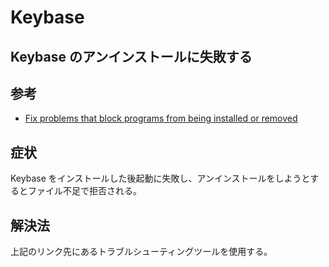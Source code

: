 # Keybase

## Keybase のアンインストールに失敗する
## 参考
* [Fix problems that block programs from being installed or removed](https://support.microsoft.com/en-us/help/17588/windows-fix-problems-that-block-programs-being-installed-or-removed)

## 症状
Keybase をインストールした後起動に失敗し、アンインストールをしようとするとファイル不足で拒否される。

## 解決法
上記のリンク先にあるトラブルシューティングツールを使用する。